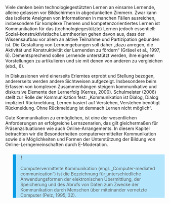 Viele denken beim technologiegestützten Lernen an einsame Lernende, alleine gelassen vor Bildschirmen in abgedunkelten Zimmern. Zwar kann das isolierte Aneignen von Informationen in manchen Fällen ausreichen, insbesondere für komplexe Themen und kompetenzorientiertes Lernen ist Kommunikation für das (technologiegestützte) Lernen jedoch essentiell: Sozial-konstruktivistische Lerntheorien gehen davon aus, dass der Wissensaufbau vor allem an aktive Teilnahme und Partizipation gebunden ist. Die Gestaltung von Lernumgebungen soll daher „dazu anregen, die Aktivität und Konstruktivität der Lernenden zu fördern“ (Gräsel et al., 1997, 6). Dementsprechend sollen Lernende unterstützt werden, ihre eigenen Vorstellungen zu artikulieren und sie mit denen von anderen zu vergleichen (ebd., 6).

In Diskussionen wird einerseits Erlerntes erprobt und Stellung bezogen, andererseits werden andere Sichtweisen aufgezeigt. Insbesondere beim Erfassen von komplexen Zusammenhängen steigern kommunikative und diskursive Elemente den Lernerfolg (Kerres, 2000). Schulmeister (2006) stellt zur Rolle der Kommunikation fest: „Kommunikation ist Dialog, Dialog impliziert Rückmeldung, Lernen basiert auf Verstehen, Verstehen benötigt Rückmeldung. Ohne Rückmeldung ist demnach Lernen nicht möglich“.

Gute Kommunikation zu ermöglichen, ist eine der wesentlichen Anforderungen an erfolgreiche Lernszenarien, das gilt gleichermaßen für Präsenzsituationen wie auch Online-Arrangements. In diesem Kapitel betrachten wir die Besonderheiten computervermittelter Kommunikation sowie die Möglichkeiten und Formen der Unterstützung der Bildung von Online-Lerngemeinschaften durch E-Moderation.

<blockquote style="background: #B3E5FC; border-left: 10px solid #039BE5">

### !

Computervermittelte Kommunikation (engl. „Computer-mediated communication“) ist die Bezeichnung für unterschiedliche Anwendungsformen der elektronischen Übermittlung, der Speicherung und des Abrufs von Daten zum Zwecke der Kommunikation durch Menschen über miteinander vernetzte Computer (Pelz, 1995, 32).

</blockquote>

